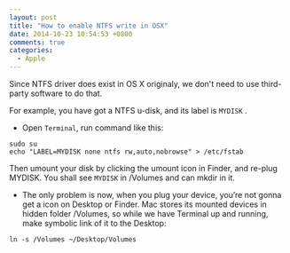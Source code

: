 ```yaml
---
layout: post
title: "How to enable NTFS write in OSX"
date: 2014-10-23 10:54:53 +0800
comments: true
categories: 
  - Apple
---
```


Since NTFS driver does exist in OS X originaly, we don't need to use third-party software to do that.

For example, you have got a NTFS u-disk, and its label is `MYDISK` .

* Open `Terminal`, run command like this:
```
sudo su
echo "LABEL=MYDISK none ntfs rw,auto,nobrowse" > /etc/fstab
```

Then umount your disk by clicking the umount icon in Finder, and re-plug MYDISK. You shall see `MYDISK` in /Volumes and can mkdir in it.


* The only problem is now, when you plug your device, you’re not gonna get a icon on Desktop or Finder. Mac stores its mounted devices in hidden folder /Volumes, so while we have Terminal up and running, make symbolic link of it to the Desktop:
```
ln -s /Volumes ~/Desktop/Volumes
```
